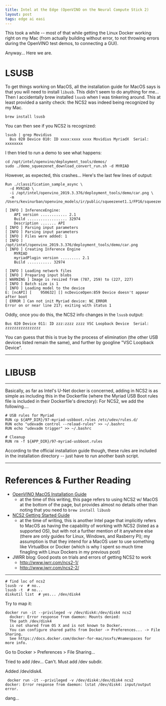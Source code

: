 ```yaml
---
title: Intel at the Edge (OpenVINO on the Neural Compute Stick 2)
layout: post
tags: edge ai easi
---
```


This took a while -- most of that while getting the Linux Docker working right on my 
Mac (from actually building without error, to not throwing errors during the OpenVINO
test demos, to connecting a GUI).  

Anyway...  Here we are.

# LSUSB
To get things working on MacOS, all the installation guide for MacOS says is that you
will need to install `libusb`.  This didn't seem to do anything for me...  Then I accidentally
brew installed `lsusb` when I was tinkering around.  This at least provided a sanity check:
the NCS2 was indeed being recognized by my Mac.

```
brew install lsusb
```

You can then see if you NCS2 is recognized:
```
lsusb | grep Movidius
  Bus 020 Device 010: ID xxxx:xxxx xxxx Movidius MyriadX  Serial: xxxxxxxx
```

I then tried to run a demo to see what happens:
```
cd /opt/intel/openvino/deployment_tools/demos/
sudo ./demo_squeezenet_download_convert_run.sh -d MYRIAD
```

However, as expected, this crashes... Here's the last few lines of output:
```
Run ./classification_sample_async \
  -d MYRIAD \
  -i /opt/intel/openvino_2019.3.376/deployment_tools/demo/car.png \
  -m /Users/kevinurban/openvino_models/ir/public/squeezenet1.1/FP16/squeezenet1.1.xml

[ INFO ] InferenceEngine: 
	API version ............ 2.1
	Build .................. 32974
	Description ....... API
[ INFO ] Parsing input parameters
[ INFO ] Parsing input parameters
[ INFO ] Files were added: 1
[ INFO ]     /opt/intel/openvino_2019.3.376/deployment_tools/demo/car.png
[ INFO ] Creating Inference Engine
	MYRIAD
	myriadPlugin version ......... 2.1
	Build ........... 32974

[ INFO ] Loading network files
[ INFO ] Preparing input blobs
[ WARNING ] Image is resized from (787, 259) to (227, 227)
[ INFO ] Batch size is 1
[ INFO ] Loading model to the device
E: [ncAPI] [    950632] [] ncDeviceOpen:859	Device doesn't appear after boot
[ ERROR ] Can not init Myriad device: NC_ERROR
Error on or near line 217; exiting with status 1
```

Oddly, once you do this, the NCS2 info changes in the `lsusb` output:

```
Bus 020 Device 011: ID zzz:zzzz zzzz VSC Loopback Device  Serial: zzzzzzzzzzzzzzzz
```

You can guess that this is true by the process of elimination (the other USB devices listed
remain the same), and further by googline "VSC Loopback Device".  


----------------------------------------

# LIBUSB


------------------------------------------------------

Basically, as far as Intel's U-Net docker is concerned, adding in NCS2 is as simple
as including this in the Dockerfile (where the Myriad USB Boot rules file is included in
their Dockerfile's directory):
For NCS2, we add the following....

```docker
# USB rules for Myriad
RUN cp ${APP_DIR}/97-myriad-usbboot.rules /etc/udev/rules.d/
RUN echo "udevadm control --reload-rules" >> ~/.bashrc
RUN echo "udevadm trigger" >> ~/.bashrc

# Cleanup
RUN rm -f ${APP_DIR}/97-myriad-usbboot.rules
```

According to the official installation guide though, these rules are included
in the installation directory -- just have to run another bash script.


----------------------

# References & Further Reading
* [OpenVINO MacOS Installation Guide](https://docs.openvinotoolkit.org/latest/_docs_install_guides_installing_openvino_macos.html)
  - at the time of this writing, this page refers to using NCS2 w/ MacOS at the bottom
    of the page, but provides almost no details other than noting that you need to `brew install libusb`
* [NCS2 Getting Started Guide](https://software.intel.com/en-us/articles/get-started-with-neural-compute-stick)
  - at the time of writing, this is another Intel page that implicitly refers to MacOS as having 
    the capability of working with NCS2 (listed as a supported OS), but with not a further mention of it
    anywhere else (there are only guides for Linux, Windows, and Rasberry Pi); my assumption is that
    they intend for a MacOS user to use something like VirtualBox or Docker (which is why I spent so
    much time finagling with Linux Dockers in my previous post)
* JWRR blog: Good posts on trials and errors of getting NCS2 to work
  - http://www.jwrr.com/ncs2-1/
  - http://www.jwrr.com/ncs2-2/
  
  
-----------


```
# find loc of ncs2
lsusb -v  # no..
lsusb -t  # no...
diskutil list  # yes... /dev/disk4
```

Try to map it:
```
docker run -it --privileged -v /dev/disk4:/dev/disk4 ncs2
  docker: Error response from daemon: Mounts denied: 
  The path /dev/disk4
  is not shared from OS X and is not known to Docker.
  You can configure shared paths from Docker -> Preferences... -> File Sharing.
  See https://docs.docker.com/docker-for-mac/osxfs/#namespaces for more info.
```

Go to Docker > Preferences > File Sharing...

Tried to add /dev... Can't.  Must add /dev subdir.

Added /dev/disk4.

```
 docker run -it --privileged -v /dev/disk4:/dev/disk4 ncs2
docker: Error response from daemon: lstat /dev/disk4: input/output error.
```

dang...
